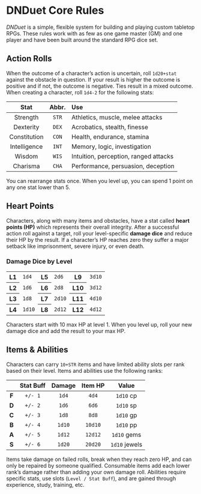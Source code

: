 # DNDuet Core Rules
_DNDuet_ is a simple, flexible system for building and playing custom tabletop RPGs. These rules work with as few as one game master (GM) and one player and have been built around the standard RPG dice set.

## Action Rolls

When the outcome of a character’s action is uncertain, roll `1d20+stat` against the obstacle in question. If your result is higher the outcome is positive and if not, the outcome is negative. Ties result in a mixed outcome. When creating a character, roll `1d4-2` for the following stats:

| Stat | Abbr. | Use |
|:---:|:---:|:--- |
| Strength | `STR` | Athletics, muscle, melee attacks |
| Dexterity | `DEX` | Acrobatics, stealth, finesse |
| Constitution | `CON` | Health, endurance, stamina |
| Intelligence | `INT` | Memory, logic, investigation |
| Wisdom | `WIS` | Intuition, perception, ranged attacks |
| Charisma | `CHA` | Performance, persuasion, deception |

You can rearrange stats once. When you level up, you can spend 1 point on any one stat lower than 5.

## Heart Points

Characters, along with many items and obstacles, have a stat called **heart points (HP)** which represents their overall integrity. After a successful action roll against a target, roll your level-specific **damage dice** and reduce their HP by the result. If a character’s HP reaches zero they suffer a major setback like imprisonment, severe injury, or even death.

### Damage Dice by Level

<table>
  <tbody>
    <tr>
      <th>L1</th>
      <td><code>1d4</code></td>
      <th>L5</th>
      <td><code>2d6</code></td>
      <th>L9</th>
      <td><code>3d10</code></td>
    </tr>
    <tr>
      <th>L2</th>
      <td><code>1d6</code></td>
      <th>L6</th>
      <td><code>2d8</code></td>
      <th>L10</th>
      <td><code>3d12</code></td>
    </tr>
    <tr>
      <th>L3</th>
      <td><code>1d8</code></td>
      <th>L7</th>
      <td><code>2d10</code></td>
      <th>L11</th>
      <td><code>4d10</code></td>
    </tr>
    <tr>
      <th>L4</th>
      <td><code>1d10</code></td>
      <th>L8</th>
      <td><code>2d12</code></td>
      <th>L12</th>
      <td><code>4d12</code></td>
    </tr>
  </tbody>
</table>

Characters start with 10 max HP at level 1. When you level up, roll your new damage dice and add the result to your max HP.

## Items & Abilities

Characters can carry `10+STR` items and have limited ability slots per rank based on their level. Items and abilities use the following ranks:

|  | Stat Buff | Damage | Item HP | Value |
|:---:|:---:|:---:|:---:|:---:|
| **F** | `+/- 1` | `1d4` | `4d4` | `1d10` cp |
| **D** | `+/- 2` | `1d6` | `6d6` | `1d10` sp |
| **C** | `+/- 3` | `1d8` | `8d8` | `1d10` gp |
| **B** | `+/- 4` | `1d10` | `10d10` | `1d10` pp |
| **A** | `+/- 5` | `1d12` | `12d12` | `1d10` gems |
| **S** | `+/- 6` | `1d20` | `20d20` | `1d10` jewels |

Items take damage on failed rolls, break when they reach zero HP, and can only be repaired by someone qualified. Consumable items add each lower rank’s damage rather than adding your own damage roll. Abilities require specific stats, use slots (`Level / Stat Buff`), and are gained through experience, study, training, etc.
